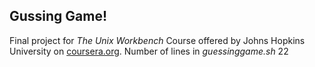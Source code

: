 ## Gussing Game!
Final project for *The Unix Workbench*
Course offered by Johns Hopkins University on [coursera.org](https://www.coursera.org/).
Number of lines in *guessinggame.sh*
22
